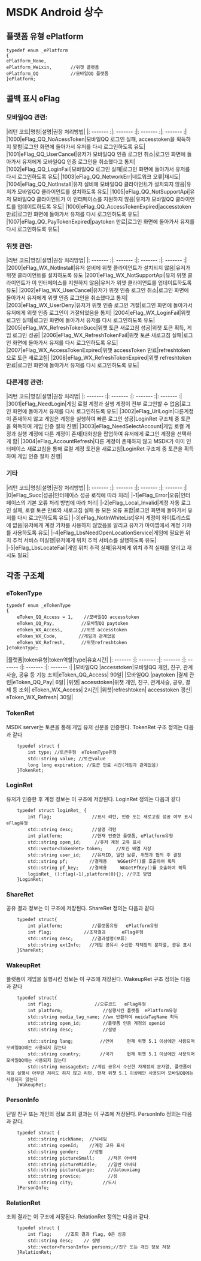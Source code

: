 ﻿# MSDK Android 상수

## 플랫폼 유형 ePlatform

	typedef enum _ePlatform
	{
	ePlatform_None,
	ePlatform_Weixin,		//위챗 플랫폼
	ePlatform_QQ			//모바일QQ 플랫폼
	}ePlatform;

## 콜백 표시 eFlag

### 모바일QQ 관련:
	
|리턴 코드|명칭|설명|권장 처리방법|
|: ------- :|: ------- :|: ------- :|: ------- :|
|1000|eFlag_QQ_NoAcessToken|모바일QQ 로그인 실패, accesstoken을 획득하지 못함|로그인 화면에 돌아가서 유저를 다시 로그인하도록 유도|
|1001|eFlag_QQ_UserCancel|유저가 모바일QQ 인증 로그인 취소|로그인 화면에 돌아가서 유저에게 모바일QQ 인증 로그인을 취소했다고 통지|
|1002|eFlag_QQ_LoginFail|모바일QQ 로그인 실패|로그인 화면에 돌아가서 유저를 다시 로그인하도록 유도|
|1003|eFlag_QQ_NetworkErr|네트워크 오류|재시도|
|1004|eFlag_QQ_NotInstall|유저 설비에 모바일QQ 클라이언트가 설치되지 않음|유저가 모바일QQ 클라이언트를 설치하도록 유도|
|1005|eFlag_QQ_NotSupportApi|유저 모바일QQ 클라이언트가 이 인터페이스를 지원하지 않음|유저가 모바일QQ 클라이언트를 업데이트하도록 유도|
|1006|eFlag_QQ_AccessTokenExpired|accesstoken 만료|로그인 화면에 돌아가서 유저를 다시 로그인하도록 유도|
|1007|eFlag_QQ_PayTokenExpired|paytoken 만료|로그인 화면에 돌아가서 유저를 다시 로그인하도록 유도|

### 위챗 관련:

|리턴 코드|명칭|설명|권장 처리방법|
|: ------- :|: ------- :|: ------- :|: ------- :|
|2000|eFlag_WX_NotInstall|유저 설비에 위챗 클라이언트가 설치되지 않음|유저가 위챗 클라이언트를 설치하도록 유도
|2001|eFlag_WX_NotSupportApi|유저 위챗 클라이언트가 이 인터페이스를 지원하지 않음|유저가 위챗 클라이언트를 업데이트하도록 유도|
|2002|eFlag_WX_UserCancel|유저가 위챗 인증 로그인 취소|로그인 화면에 돌아가서 유저에게 위챗 인증 로그인을 취소했다고 통지|
|2003|eFlag_WX_UserDeny|유저가 위챗 인증 로그인 거절|로그인 화면에 돌아가서 유저에게 위챗 인증 로그인이 거절되었음을 통지|
|2004|eFlag_WX_LoginFail|위챗 로그인 실패|로그인 화면에 돌아가서 유저를 다시 로그인하도록 유도|
|2005|eFlag_WX_RefreshTokenSucc|위챗 토큰 새로고침 성공|위챗 토큰 획득, 게임 로그인 성공|
|2006|eFlag_WX_RefreshTokenFail|위챗 토큰 새로고침 실패|로그인 화면에 돌아가서 유저를 다시 로그인하도록 유도|
|2007|eFlag_WX_AccessTokenExpired|위챗 accessToken 만료|refreshtoken으로 토큰 새로고침|
|2008|eFlag_WX_RefreshTokenExpired|위챗 refreshtoken 만료|로그인 화면에 돌아가서 유저를 다시 로그인하도록 유도|

### 다른계정 관련:

|리턴 코드|명칭|설명|권장 처리법|
|: ------- :|: ------- :|: ------- :|: ------- :|
|3001|eFlag_NeedLogin|게임 로컬 계정과 실행 계정이 전부 로그인할 수 없음|로그인 화면에 돌아가서 유저를 다시 로그인하도록 유도|
|3002|eFlag_UrlLogin|다른계정이 존재하지 않고 게임은 계정을 실행하여 빠른 로그인 성공|LoginRet 구조체 중 토큰을 획득하여 게임 인증 절차 진행|
|3003|eFlag_NeedSelectAccount|게임 로컬 계정과 실행 계정에 다른 계정이 존재|대화창을 팝업하여 유저에게 로그인 계정을 선택하게 함|
|3004|eFlag_AccountRefresh|다른 계정이 존재하지 않고 MSDK가 이미 인터페이스 새로고침을 통해 로컬 계정 토컨을 새로고침|LoginRet 구조체 중 토큰을 획득하여 게임 인증 절차 진행|

### 기타

|리턴 코드|명칭|설명|권장 처리방법|
|: ------- :|: ------- :|: ------- :|: ------- :|
|0|eFlag_Succ|성공|인터페이스 성공 로직에 따라 처리|
|-1|eFlag_Error|오류|인터페이스의 기본 오류 처리 방법에 따라 처리|
|-2|eFlag_Local_Invalid|계정 자동 로그인 실패, 로컬 토큰 만료와 새로고침 실패 등 모든 오류 포함|로그인 화면에 돌아가서 유저를 다시 로그인하도록 유도|
|-3|eFlag_NotInWhiteList|유저 계정이 화이트리스트에 없음|유저에게 계정 가챠를 사용하지 않았음을 알리고 유저가 마이앱에서 계정 가챠를 사용하도록 유도|
|-4|eFlag_LbsNeedOpenLocationService|게임에 필요한 위치 추적 서비스 미실행|유저에게 위치 추적 서비스를 실행하도록 유도|
|-5|eFlag_LbsLocateFail|게임 위치 추적 실패|유저에게 위치 추적 실패를 알리고 재시도 필요|
	
## 각종 구조체

### eTokenType

	typedef enum _eTokenType
	{
		eToken_QQ_Access = 1,    //모바일QQ accesstoken
		eToken_QQ_Pay,          //모바일QQ paytoken
		eToken_WX_Access,       //위챗 accesstoken
		eToken_WX_Code,        //게임과 관계없음
		eToken_WX_Refresh,      //위챗refreshtoken
	}eTokenType;



|플랫폼|token유형|token역할|type|유효시간|
|: ------- :|: ------- :|: ------- :|: ------- :|: ------- :|: ------- :|
|모바일QQ	|accesstoken|모바일QQ 개인, 친구, 관계사슬, 공유 등 기능 조회|eToken_QQ_Access|	90일|
|모바일QQ	|paytoken	|결제 관련|eToken_QQ_Pay|	6일|
|위챗|	accesstoken|위챗 개인, 친구, 관계사슬, 공유, 결제 등 조회|	eToken_WX_Access|	2시간|
|위챗|refreshtoken|	accesstoken 갱신|	eToken_WX_Refresh|	30일|

### TokenRet
MSDK server는 토큰을 통해 게임 유저 신분을 인증한다. TokenRet 구조 정의는 다음과 같다

		typedef struct {
	 		int type; //토큰유형  eTokenType유형
	 		std::string value; //토큰value
	 		long long expiration; //토큰 만료 시간(게임과 관계없음)
		}TokenRet;

### LoginRet
유저가 인증한 후 계정 정보는 이 구조에 저장된다. LoginRet 정의는 다음과 같다

		typedef struct loginRet_ {
			int flag;               //표시 리턴, 인증 또는 새로고침 성공 여부 표시 eFlag유형
			std::string desc;       //설명 리턴
			int platform;           //현재 인증한 플랫폼, ePlatform유형
			std::string open_id;     //유저 계정 고유 표시
			std::vector<TokenRet> token;     //토컨 배열 저장
			std::string user_id;    //유저ID, 일단 보류, 위챗과 협의 후 결정
			std::string pf;        //결제용    WGGetPf()를 호출하여 획득
			std::string pf_key;    //결제용     WGGetPfKey()를 호출하여 획득
			loginRet_ ():flag(-1),platform(0){}; //구조 방법
		}LoginRet;
                                    	
### ShareRet
공유 결과 정보는 이 구조에 저장된다. ShareRet 정의는 다음과 같다

		typedef struct{
			int platform;           //플랫폼유형   ePlatform유형
			int flag;            //조작결과      eFlag유형
			std::string desc;       //결과설명(보류)
    		std::string extInfo;   //게임 공유시 수신한 자체정의 문자열, 공유 표시
		}ShareRet;
	
### WakeupRet
플랫폼이 게임을 실행시킨 정보는 이 구조에 저장된다. WakeupRet 구조 정의는 다음과 같다

		typedef struct{
			int flag;                //오류코드   eFlag유형
			int platform;               //실행시킨 플랫폼  ePlatform유형
			std::string media_tag_name; //wx 반환하여 meidaTagName 획득
			std::string open_id;        //플랫폼 인증 계정의 openid
			std::string desc;           //설명

			std::string lang;          //언어     현재 위챗 5.1 이상에만 사용되며 모바일QQ에는 사용되지 않는다
			std::string country;       //국가     현재 위챗 5.1 이상에만 사용되며 모바일QQ에는 사용되지 않는다
			std::string messageExt; //게임 공유시 수신한 자체정의 문자열, 플랫폼이 게임 실행시 아무런 처리도 하지 않고 리턴, 현재 위챗 5.1 이상에만 사용되며 모바일QQ에는 사용되지 않는다
		}WakeupRet;

### PersonInfo
단일 친구 또는 개인의 정보 조회 결과는 이 구조에 저장된다.  PersonInfo 정의는 다음과 같다.

		typedef struct {
    		std::string nickName;  //닉네임
    		std::string openId;    //계정 고유 표시
    		std::string gender;    //성별
    		std::string pictureSmall;     //작은 아바타
    		std::string pictureMiddle;    //일반 아바타
    		std::string pictureLarge;     //datouxiang
    		std::string provice;          //성
    		std::string city;           //도시
		}PersonInfo;
### RelationRet
조회 결과는 이 구조에 저장된다. RelationRet 정의는 다음과 같다.

		typedef struct {
    		int flag;     //조회 결과 flag, 0은 성공
    		std::string desc;    // 설명
    		std::vector<PersonInfo> persons;//친구 또는 개인 정보 저장
		}RelationRet;

